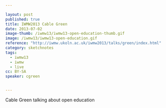 ```yaml
---

layout: post
published: true
title: IWMW2013 Cable Green
date: 2013-07-02
image-thumb: /iwmw13/iwmw13-open-education-thumb.gif
image: /iwmw13/iwmw13-open-education.gif
reference: "http://iwmw.ukoln.ac.uk/iwmw2013/talks/green/index.html"
category: sketchnotes
tags:
  - iwmw13
  - iwmw
  - live
cc: BY-SA
speaker: cgreen


---
```


Cable Green talking about open education
